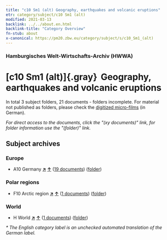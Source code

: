 ```yaml
---
title: "c10 Sm1 (alt) Geography, earthquakes and volcanic eruptions"
etr: category/subject/c10 Sm1 (alt)
modified: 2021-03-13
backlink: ../../about.en.html
backlink-title: "Category Overview"
fn-stub: about
x-canonical: https://pm20.zbw.eu/category/subject/s/c10_Sm1_(alt)
---
```


### Hamburgisches Welt-Wirtschafts-Archiv (HWWA)
# [c10 Sm1 (alt)]{.gray}&#8201; Geography, earthquakes and volcanic eruptions&#160; 





In total 3 subject folders, 21 documents - folders incomplete.
For material not published as folders, please check the [digitized micro-films](/film/h1_sh.de.html) (in German).

_For direct access to the documents, click the "(xy documents)" link, for folder information use the "(folder)" link._

## Subject archives



### Europe

- A10 Germany [**&nearr;**](../../../geo/i/126128/about.en.html "Germany (all folders)") [**&uarr;**](../../../geo/about.en.html#A10 "Country category system") (<a href="https://pm20.zbw.eu/dfgview/sh/126128,144216" title="about: Germany : Geography, earthquakes and volcanic eruptions" target="_blank">19 documents</a>) ([folder](../../../../folder/sh/1261xx/126128/1442xx/144216/about.en.html))

### Polar regions

- F10 Arctic region [**&nearr;**](../../../geo/i/141702/about.en.html "Arctic region (all folders)") [**&uarr;**](../../../geo/about.en.html#F10 "Country category system") (<a href="https://pm20.zbw.eu/dfgview/sh/141702,144216" title="about: Arctic region : Geography, earthquakes and volcanic eruptions" target="_blank">1 documents</a>) ([folder](../../../../folder/sh/1417xx/141702/1442xx/144216/about.en.html))

### World

- H World [**&nearr;**](../../../geo/i/141728/about.en.html "World (all folders)") [**&uarr;**](../../../geo/about.en.html#H "Country category system") (<a href="https://pm20.zbw.eu/dfgview/sh/141728,144216" title="about: World : Geography, earthquakes and volcanic eruptions" target="_blank">1 documents</a>) ([folder](../../../../folder/sh/1417xx/141728/1442xx/144216/about.en.html))


_* The English category label is an unchecked automated translation of the German label._

